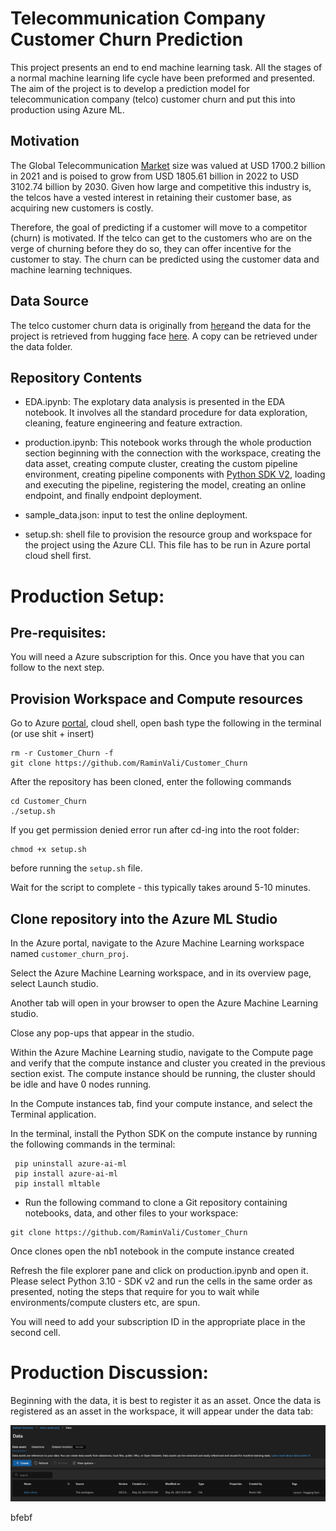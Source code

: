 
# Telecommunication Company Customer Churn Prediction
This project presents an end to end machine learning task. All the stages of a normal machine learning life cycle have been preformed and presented. The aim of the project is to develop a prediction model for telecommunication company (telco) customer churn and put this into production using Azure ML. 

## Motivation
The Global Telecommunication [Market](https://www.skyquestt.com/report/telecommunication-market#:~:text=Global%20Telecommunication%20Market%20size%20was,a%20set%20of%20communication%20instruments.) size was valued at USD 1700.2 billion in 2021 and is poised to grow from USD 1805.61 billion in 2022 to USD 3102.74 billion by 2030. Given how large and competitive this industry is, the telcos have a vested interest in retaining their customer base, as acquiring new customers is costly. 

Therefore, the goal of predicting if a customer will move to a competitor (churn) is motivated. If the telco can get to the customers who are on the verge of churning before they do so, they can offer incentive for the customer to stay. The churn can be predicted using the customer data and machine learning techniques. 





## Data Source
The telco customer churn data is originally from [here](https://community.ibm.com/community/user/businessanalytics/blogs/steven-macko/2019/07/11/telco-customer-churn-1113)and the data for the project is retrieved from hugging face [here](https://huggingface.co/datasets/scikit-learn/churn-prediction). A copy can be retrieved under the data folder.

## Repository Contents
- EDA.ipynb: The explotary data analysis is presented in the EDA notebook. It involves all the standard procedure for data exploration, cleaning, feature engineering and feature extraction.

- production.ipynb: This notebook works through the whole production section beginning with the connection with the workspace, creating the data asset, creating compute cluster, creating the custom pipeline environment, creating pipeline components with [Python SDK V2](https://learn.microsoft.com/en-us/azure/machine-learning/concept-v2?view=azureml-api-2#azure-machine-learning-python-sdk-v2), loading and executing the pipeline, registering the model, creating an online endpoint, and finally endpoint deployment.

- sample_data.json: input to test the online deployment.

- setup.sh: shell file to provision the resource group and workspace for the project using the Azure CLI. This file has to be run in Azure portal cloud shell first. 

# Production Setup: 

## Pre-requisites:
You will need a Azure subscription for this. Once you have that you can follow to the next step.

## Provision Workspace and Compute resources
Go to Azure [portal](https://portal.azure.com/#home), cloud shell, open bash
type the following in the terminal (or use shit + insert)
``` 
rm -r Customer_Churn -f
git clone https://github.com/RaminVali/Customer_Churn
```

After the repository has been cloned, enter the following commands
```
cd Customer_Churn
./setup.sh
```

If you get permission denied error run after cd-ing into the root folder: 
```
chmod +x setup.sh
```
before running the ```setup.sh``` file.

Wait for the script to complete - this typically takes around 5-10 minutes.

## Clone repository into the Azure ML Studio
In the Azure portal, navigate to the Azure Machine Learning workspace named ```customer_churn_proj```.

Select the Azure Machine Learning workspace, and in its overview page, select Launch studio.

Another tab will open in your browser to open the Azure Machine Learning studio.

Close any pop-ups that appear in the studio.

Within the Azure Machine Learning studio, navigate to the Compute page and verify that the compute instance and cluster you created in the previous section exist. The compute instance should be running, the cluster should be idle and have 0 nodes running.

In the Compute instances tab, find your compute instance, and select the Terminal application.

In the terminal, install the Python SDK on the compute instance by running the following commands in the terminal:

```
 pip uninstall azure-ai-ml
 pip install azure-ai-ml
 pip install mltable
 ```

- Run the following command to clone a Git repository containing notebooks, data, and other files to your workspace: 

```
git clone https://github.com/RaminVali/Customer_Churn
```
Once clones open the nb1 notebook in the compute instance created 

Refresh the file explorer pane and click on production.ipynb and open it. Please select Python 3.10 - SDK v2 and run the cells in the same order as presented, noting the steps that require for you to wait while environments/compute clusters etc, are spun. 

You will need to add your subscription ID in the appropriate place in the second cell.

# Production Discussion:
Beginning with the data, it is best to register it as an asset. Once the data is registered as an asset in the workspace, it will appear under the data tab:

![Registered Dataset](img/Data-registered.png)

bfebf